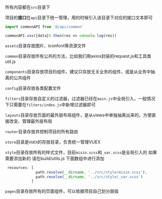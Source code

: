 所有内容都在`src`目录下

项目的**接口**在`api`目录下统一管理，用的时候引入该目录下对应的接口文本即可

```js
import commonAPI from '@/api/common'

commonAPI.xxx({data}).then(res => console.log(res))
```

`assets`目录存放图片、iconfont等资源文件

`common`目录存放所有公共的方法，比如我们用axios封装的request.js和工具类util.js

`components`目录存放项目的组件，建议只存放无关业务的组件，或是从业务中抽离的公共组件

`config`目录存放各类配置文件

`filters`目录存放自定义的过滤器，过滤器已经在`main.js`中全局引入，一般情况下只需要在`filters/index.js`中新增过滤器即可

`layouts`目录存放页面的最外层布局组件，是从views中单独抽离出来的，方便直接改变、管理最外层布局

`router`目录存放并控制项目的所有路由

`store`目录是`VUEX`的存放目录，负责统一管理VUEX

`style`目录存放所有的样式文件，目前`mixin.scss`和`_var.scss`是全局引入的  如果需要添加新的 请在build/utils.js 下面数组中进行添加
```js
 resources: [
              path.resolve(__dirname, '../src/style/mixin.scss'),
              path.resolve(__dirname, '../src/style/_var.scss')
            ]
```
`pages`目录存放所有的页面组件，可以依据项目自己划分层级
